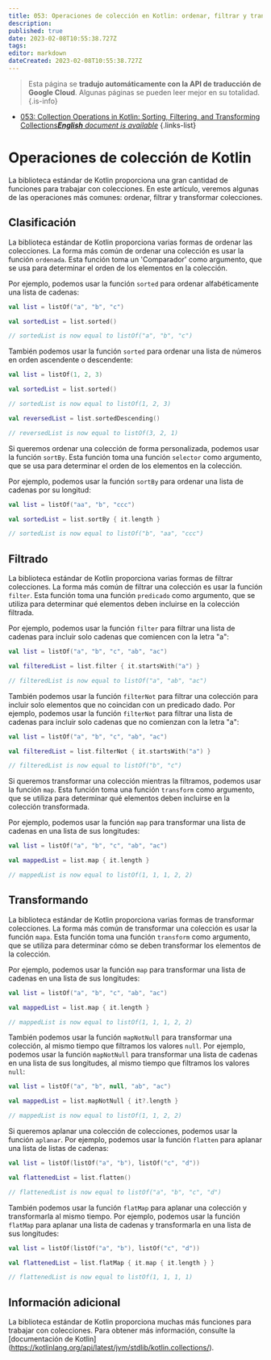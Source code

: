 ```yaml
---
title: 053: Operaciones de colección en Kotlin: ordenar, filtrar y transformar colecciones
description: 
published: true
date: 2023-02-08T10:55:38.727Z
tags: 
editor: markdown
dateCreated: 2023-02-08T10:55:38.727Z
---
```


> Esta página se **tradujo automáticamente con la API de traducción de Google Cloud**.
Algunas páginas se pueden leer mejor en su totalidad.{.is-info}



- [053: Collection Operations in Kotlin: Sorting, Filtering, and Transforming Collections***English** document is available*](/en/Knowledge-base/Kotlin/Learning/053-collection-operations-in-kotlin-sorting-filtering-and-transforming-collections)
{.links-list}


# Operaciones de colección de Kotlin

La biblioteca estándar de Kotlin proporciona una gran cantidad de funciones para trabajar con colecciones. En este artículo, veremos algunas de las operaciones más comunes: ordenar, filtrar y transformar colecciones.

## Clasificación

La biblioteca estándar de Kotlin proporciona varias formas de ordenar las colecciones. La forma más común de ordenar una colección es usar la función `ordenada`. Esta función toma un 'Comparador' como argumento, que se usa para determinar el orden de los elementos en la colección.

Por ejemplo, podemos usar la función `sorted` para ordenar alfabéticamente una lista de cadenas:

```kotlin
val list = listOf("a", "b", "c")

val sortedList = list.sorted()

// sortedList is now equal to listOf("a", "b", "c")
```

También podemos usar la función `sorted` para ordenar una lista de números en orden ascendente o descendente:

```kotlin
val list = listOf(1, 2, 3)

val sortedList = list.sorted()

// sortedList is now equal to listOf(1, 2, 3)

val reversedList = list.sortedDescending()

// reversedList is now equal to listOf(3, 2, 1)
```

Si queremos ordenar una colección de forma personalizada, podemos usar la función `sortBy`. Esta función toma una función `selector` como argumento, que se usa para determinar el orden de los elementos en la colección.

Por ejemplo, podemos usar la función `sortBy` para ordenar una lista de cadenas por su longitud:

```kotlin
val list = listOf("aa", "b", "ccc")

val sortedList = list.sortBy { it.length }

// sortedList is now equal to listOf("b", "aa", "ccc")
```

## Filtrado

La biblioteca estándar de Kotlin proporciona varias formas de filtrar colecciones. La forma más común de filtrar una colección es usar la función `filter`. Esta función toma una función `predicado` como argumento, que se utiliza para determinar qué elementos deben incluirse en la colección filtrada.

Por ejemplo, podemos usar la función `filter` para filtrar una lista de cadenas para incluir solo cadenas que comiencen con la letra "a":

```kotlin
val list = listOf("a", "b", "c", "ab", "ac")

val filteredList = list.filter { it.startsWith("a") }

// filteredList is now equal to listOf("a", "ab", "ac")
```

También podemos usar la función `filterNot` para filtrar una colección para incluir solo elementos que no coincidan con un predicado dado. Por ejemplo, podemos usar la función `filterNot` para filtrar una lista de cadenas para incluir solo cadenas que no comienzan con la letra "a":

```kotlin
val list = listOf("a", "b", "c", "ab", "ac")

val filteredList = list.filterNot { it.startsWith("a") }

// filteredList is now equal to listOf("b", "c")
```

Si queremos transformar una colección mientras la filtramos, podemos usar la función `map`. Esta función toma una función `transform` como argumento, que se utiliza para determinar qué elementos deben incluirse en la colección transformada.

Por ejemplo, podemos usar la función `map` para transformar una lista de cadenas en una lista de sus longitudes:

```kotlin
val list = listOf("a", "b", "c", "ab", "ac")

val mappedList = list.map { it.length }

// mappedList is now equal to listOf(1, 1, 1, 2, 2)
```

## Transformando

La biblioteca estándar de Kotlin proporciona varias formas de transformar colecciones. La forma más común de transformar una colección es usar la función `mapa`. Esta función toma una función `transform` como argumento, que se utiliza para determinar cómo se deben transformar los elementos de la colección.

Por ejemplo, podemos usar la función `map` para transformar una lista de cadenas en una lista de sus longitudes:

```kotlin
val list = listOf("a", "b", "c", "ab", "ac")

val mappedList = list.map { it.length }

// mappedList is now equal to listOf(1, 1, 1, 2, 2)
```

También podemos usar la función `mapNotNull` para transformar una colección, al mismo tiempo que filtramos los valores `null`. Por ejemplo, podemos usar la función `mapNotNull` para transformar una lista de cadenas en una lista de sus longitudes, al mismo tiempo que filtramos los valores `null`:

```kotlin
val list = listOf("a", "b", null, "ab", "ac")

val mappedList = list.mapNotNull { it?.length }

// mappedList is now equal to listOf(1, 1, 2, 2)
```

Si queremos aplanar una colección de colecciones, podemos usar la función `aplanar`. Por ejemplo, podemos usar la función `flatten` para aplanar una lista de listas de cadenas:

```kotlin
val list = listOf(listOf("a", "b"), listOf("c", "d"))

val flattenedList = list.flatten()

// flattenedList is now equal to listOf("a", "b", "c", "d")
```

También podemos usar la función `flatMap` para aplanar una colección y transformarla al mismo tiempo. Por ejemplo, podemos usar la función `flatMap` para aplanar una lista de cadenas y transformarla en una lista de sus longitudes:

```kotlin
val list = listOf(listOf("a", "b"), listOf("c", "d"))

val flattenedList = list.flatMap { it.map { it.length } }

// flattenedList is now equal to listOf(1, 1, 1, 1)
```

## Información adicional

La biblioteca estándar de Kotlin proporciona muchas más funciones para trabajar con colecciones. Para obtener más información, consulte la [documentación de Kotlin] (https://kotlinlang.org/api/latest/jvm/stdlib/kotlin.collections/).